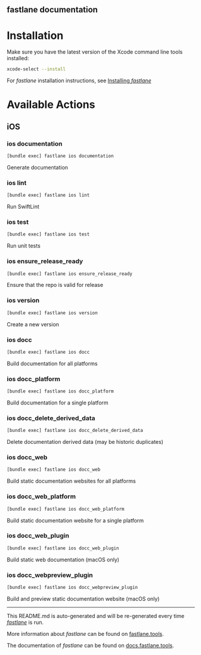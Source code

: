 fastlane documentation
----

# Installation

Make sure you have the latest version of the Xcode command line tools installed:

```sh
xcode-select --install
```

For _fastlane_ installation instructions, see [Installing _fastlane_](https://docs.fastlane.tools/#installing-fastlane)

# Available Actions

## iOS

### ios documentation

```sh
[bundle exec] fastlane ios documentation
```

Generate documentation

### ios lint

```sh
[bundle exec] fastlane ios lint
```

Run SwiftLint

### ios test

```sh
[bundle exec] fastlane ios test
```

Run unit tests

### ios ensure_release_ready

```sh
[bundle exec] fastlane ios ensure_release_ready
```

Ensure that the repo is valid for release

### ios version

```sh
[bundle exec] fastlane ios version
```

Create a new version

### ios docc

```sh
[bundle exec] fastlane ios docc
```

Build documentation for all platforms

### ios docc_platform

```sh
[bundle exec] fastlane ios docc_platform
```

Build documentation for a single platform

### ios docc_delete_derived_data

```sh
[bundle exec] fastlane ios docc_delete_derived_data
```

Delete documentation derived data (may be historic duplicates)

### ios docc_web

```sh
[bundle exec] fastlane ios docc_web
```

Build static documentation websites for all platforms

### ios docc_web_platform

```sh
[bundle exec] fastlane ios docc_web_platform
```

Build static documentation website for a single platform

### ios docc_web_plugin

```sh
[bundle exec] fastlane ios docc_web_plugin
```

Build static web documentation (macOS only)

### ios docc_webpreview_plugin

```sh
[bundle exec] fastlane ios docc_webpreview_plugin
```

Build and preview static documentation website (macOS only)

----

This README.md is auto-generated and will be re-generated every time [_fastlane_](https://fastlane.tools) is run.

More information about _fastlane_ can be found on [fastlane.tools](https://fastlane.tools).

The documentation of _fastlane_ can be found on [docs.fastlane.tools](https://docs.fastlane.tools).
